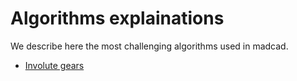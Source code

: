 Algorithms explainations
========================

We describe here the most challenging algorithms used in madcad.

- [Involute gears](algorithms/gearprofile.md)
<!-- - [boolean operations using syandana](algorithms/syandana.md) -->
<!-- - [spatial hashing](algorithms/spatial-hashing.md) -->
<!-- - [edge cutting](algorithms/edge-cutting.md) -->
